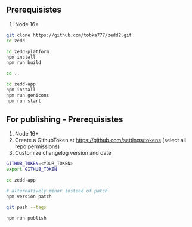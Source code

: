## Prerequisistes

1. Node 16+

```sh
git clone https://github.com/tobka777/zedd2.git
cd zedd

cd zedd-platform
npm install
npm run build

cd ..

cd zedd-app
npm install
npm run genicons
npm run start
```

## For publishing - Prerequisistes

1. Node 16+
2. Create a GithubToken at https://github.com/settings/tokens (select all repo permissions)
3. Customize changelog version and date

```sh
GITHUB_TOKEN=<YOUR_TOKEN>
export GITHUB_TOKEN

cd zedd-app

# alternatively minor instead of patch
npm version patch

git push --tags

npm run publish
```
